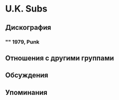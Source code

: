 # U.K. Subs



## Дискография

### "" 1979, Punk




## Отношения с другими группами


## Обсуждения


## Упоминания


